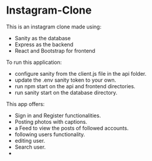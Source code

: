 # Instagram-Clone
This is an instagram clone made using:
- Sanity as the database
- Express as the backend
- React and Bootstrap for frontend

To run this application:
- configure sanity from the client.js file in the api folder.
- update the .env sanity token to your own.
- run npm start on the api and frontend directories.
- run sanity start on the database directory.

This app offers:
- Sign in and Register functionalities.
- Posting photos with captions.
- a Feed to view the posts of followed accounts.
- following users functionality.
- editing user.
- Search user.
-
